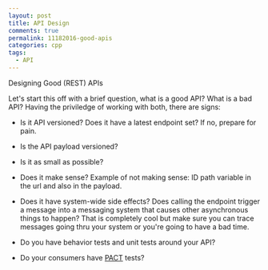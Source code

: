 ```yaml
---
layout: post
title: API Design
comments: true
permalink: 11182016-good-apis
categories: cpp
tags:
  - API
---
```


Designing Good (REST) APIs

Let's start this off with a brief question, what is a good API?  What is a bad API?  Having 
the priviledge of working with both, there are signs:

  * Is it API versioned?  Does it have a latest endpoint set?  If no, prepare for pain.

  * Is the API payload versioned? 

  * Is it as small as possible?

  * Does it make sense?  Example of not making sense: ID path variable in the url and also in the payload.

  * Does it have system-wide side effects?  Does calling the endpoint trigger a message into a messaging system that 
  causes other asynchronous things to happen?  That is completely cool but make sure you can trace messages going thru 
  your system or you're going to have a bad time.

  * Do you have behavior tests and unit tests around your API?

  * Do your consumers have [PACT](https://github.com/realestate-com-au/pact) tests?